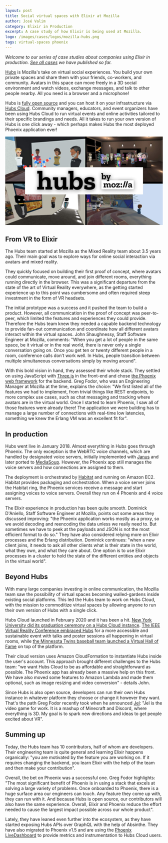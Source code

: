 ```yaml
---
layout: post
title: Social virtual spaces with Elixir at Mozilla
author: José Valim
category: Elixir in Production
excerpt: A case study of how Elixir is being used at Mozilla.
logo: /images/cases/logos/mozilla-hubs.png
tags: virtual-spaces phoenix
---
```


*Welcome to our series of case studies about companies using Elixir in production. [See all cases](/cases.html) we have published so far.*

[Hubs](https://hubs.mozilla.com/) is Mozilla's take on virtual social experiences. You build your own private spaces and share them with your friends, co-workers, and community. Avatars in this space can move freely in a 3D social environment and watch videos, exchange messages, and talk to other people nearby. All you need is a browser and a microphone!

Hubs is [fully open source](https://github.com/mozilla/hubs) and you can host it on your infrastructure via [Hubs Cloud](https://hubs.mozilla.com/cloud). Community managers, educators, and event organizers have been using Hubs Cloud to run virtual events and online activities tailored to their specific brandings and needs. All it takes to run your own version of Hubs is one click away - which perhaps makes Hubs the most deployed Phoenix application ever!

![Mozilla Hubs](/images/cases/bg/mozilla-hubs.jpg)

## From VR to Elixir

The Hubs team started at Mozilla as the Mixed Reality team about 3.5 years ago. Their main goal was to explore ways for online social interaction via avatars and mixed reality.

They quickly focused on building their first proof of concept, where avatars could communicate, move around, and join different rooms, everything running directly in the browser. This was a significant departure from the state of the art of Virtual Reality everywhere, as the getting started experience up to this point was cumbersome and often required steep investment in the form of VR headsets.

The initial prototype was a success and it pushed the team to build a product. However, all communication in the proof of concept was peer-to-peer, which limited the features and experiences they could provide. Therefore the Hubs team knew they needed a capable backend technology to provide fan-out communication and coordinate how all different avatars interact within the virtual spaces. John Shaughnessy, Staff Software Engineer at Mozilla, comments: "When you get a lot of people in the same space, be it virtual or in the real world, there is never only a single conversation going on. Once you get ten or twenty different people in a room, conference calls don’t work well. In Hubs, people transition between multiple simultaneous conversations simply by moving around".

With this bold vision in hand, they assessed their whole stack. They settled on using JavaScript with [Three.js](https://threejs.org/) in the front-end and chose [the Phoenix web framework](https://phoenixframework.org/) for the backend. Greg Fodor, who was an Engineering Manager at Mozilla at the time, explains the choice: "We first listed all of the features we had to implement, from trivial things like REST endpoints, to more complex use cases, such as chat messaging and tracking where avatars are in the virtual world. Once I started to learn Phoenix, I saw all of those features were already there! The application we were building has to manage a large number of connections with real-time low latencies, something we knew the Erlang VM was an excellent fit for".

## In production

Hubs went live in January 2018. Almost everything in Hubs goes through Phoenix. The only exception is the WebRTC voice channels, which are handled by designated voice servers, initially implemented with [Janus](https://janus.conf.meetecho.com/) and later ported to [MediaSoup](https://mediasoup.org/). However, the Phoenix app still manages the voice servers and how connections are assigned to them.

The deployment is orchestrated by [Habitat](https://www.chef.io/products/chef-habitat/) and running on Amazon EC2. Habitat provides packaging and orchestration. When a voice server joins the Habitat ring, the Phoenix services receive a message and start assigning voices to voice servers. Overall they run on 4 Phoenix and 4 voice servers.

The Elixir experience in production has been quite smooth. Dominick D'Aniello, Staff Software Engineer at Mozilla, points out some areas they discussed improving: "the Phoenix application works mostly as a proxy, so we avoid decoding and reencoding the data unless we really need to. But sometimes we have to peek at the payloads and JSON is not the most efficient format to do so." They have also considered relying more on Elixir processes and the Erlang distribution. Dominick continues: "when a new client joins, it needs to ask all other clients what is their state in the world, what they own, and what they care about. One option is to use Elixir processes in a cluster to hold the state of the different entities and objects in the virtual world".

## Beyond Hubs

With many large companies investing in online communication, the Mozilla team saw the possibility of virtual spaces becoming walled-gardens inside existing social platforms. This led the Hubs team to work on Hubs Cloud, with the mission to commoditize virtual spaces by allowing anyone to run their own version of Hubs with a single click. 

Hubs Cloud launched in February 2020 and it has been a hit. [New York University did its graduation ceremony on a Hubs Cloud instance](https://twitter.com/nyuniversity/status/1258401916096315399). [The IEEE Virtual Reality Conference embraced Hubs](https://www.computer.org/conferences/organize-a-conference/organizer-resources/hosting-a-virtual-event/success-stories/IEEE-VR-2020) for a more accessible and sustainable event with talks and poster sessions all happening in virtual rooms, while [the Minnesota Twins baseball team launched a Virtual Hall of Fame](https://www.twincities.com/2021/02/09/twins-set-to-launch-new-virtual-fan-experience/) on top of the platform.

Their cloud version uses Amazon CloudFormation to instantiate Hubs inside the user's account. This approach brought different challenges to the Hubs team: "we want Hubs Cloud to be as affordable and straightforward as possible. The Phoenix app has already been a massive help on this front. We have also moved some features to Amazon Lambda and made them optional, such as image resizing and video conversion" - details John.

Since Hubs is also open source, developers can run their own Hubs instance in whatever platform they choose or change it however they want. That's the path Greg Fodor recently took when he announced [Jel](https://jel.app/): "Jel is the video game for work. It is a mashup of Minecraft and Discord, where everything is 3D. My goal is to spark new directions and ideas to get people excited about VR".

## Summing up

Today, the Hubs team has 10 contributors, half of whom are developers. Their engineering team is quite general and learning Elixir happens organically: "you are motivated by the feature you are working on. If it requires changing the backend, you learn Elixir with the help of the team and then make your contribution".

Overall, the bet on Phoenix was a successful one. Greg Fodor highlights: "The most significant benefit of Phoenix is in using a stack that excels at solving a large variety of problems. Once onboarded to Phoenix, there is a huge surface area our engineers can touch. Any feature they come up with, they can run with it. And because Hubs is open source, our contributors will also have the same experience. Overall, Elixir and Phoenix reduce the effort needed to cause the largest impact possible across our whole product".

Lately, they have leaned even further into the ecosystem, as they have started exposing Hubs APIs over GraphQL with the help of Absinthe. They have also migrated to Phoenix v1.5 and are using the [Phoenix LiveDashboard](https://github.com/phoenixframework/phoenix_live_dashboard) to provide metrics and instrumentation to Hubs Cloud users.

